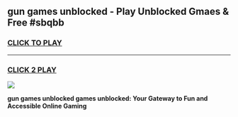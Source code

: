 
## gun games unblocked - Play Unblocked Gmaes & Free #sbqbb
<h3>
<a href="https://news.freeplayer.one?title=gun_games_unblocked&ref=03M">CLICK TO PLAY</a></h3>
<hr>

<h3>
<a href="https://news.freeplayer.one?title=gun_games_unblocked&ref=03M">CLICK 2 PLAY</a>
  
</h3>

<a href="https://news.freeplayer.one?title=gun_games_unblocked&ref=03M"><img src="https://clearcache.store/games.png"></a>


**gun games unblocked games unblocked: Your Gateway to Fun and Accessible Online Gaming**

